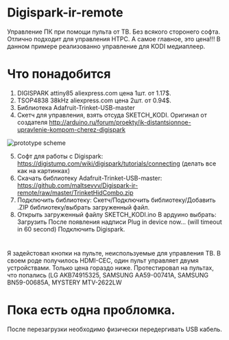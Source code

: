 # Digispark-ir-remote
Управление ПК при помощи пульта от ТВ. Без всякого сторонего софта.
Отлично подходит для управления HTPC. А самое главное, это цена!!!
В данном примере реализованно управление для KODI медиаплеер.

# Что понадобится
1. DIGISPARK attiny85 aliexpress.com цена 1шт. от 1.17$.
2. TSOP4838 38kHz aliexpress.com цена 2шт. от 0.94$.
3. Библиотека Adafruit-Trinket-USB-master
4. Скетч для управления, взять отсуда SKETCH_KODI.
Оригинал от создателя 
http://arduino.ru/forum/proekty/ik-distantsionnoe-upravlenie-kompom-cherez-digispark

![prototype scheme](https://github.com/maltsevvv/Digispark-ir-remote/blob/master/Digispark%2BTSOP.png)

5. Софт для работы с Digispark: https://digistump.com/wiki/digispark/tutorials/connecting (делать все как на картинках)
6. Скачать библиотеку Adafruit-Trinket-USB-master:
https://github.com/maltsevvv/Digispark-ir-remote/raw/master/TrinketHidCombo.zip
7. Подключить библиотеку:
Скетч/Подключить библиотеку/Добавить .ZIP библиотеку/выбрать загруженный файл.
8. Открыть загруженный файлу SKETCH_KODI.ino
В ардуино выбрать: Загрузить
После появления надписи Plug in device now... (will timeout in 60 second)
Подключить Digispark.
# 
Я задейстовал кнопки на пульте, неиспользуемые для управления ТВ. 
В своем роде получилось HDMI-CEC, один пульт управляет двумя устройствами. Только цена гораздо ниже.
Протестировал на пультах, что попались (LG AKB74915325, SAMSUNG AA59-00741A, SAMSUNG BN59-00685A, MYSTERY MTV-2622LW

# Пока есть одна пробломка. 
После перезагрузки необходимо физически передергивать USB кабель.
